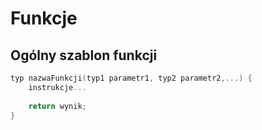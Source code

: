 # Funkcje

## Ogólny szablon funkcji

```cpp
typ nazwaFunkcji(typ1 parametr1, typ2 parametr2,...) {
    instrukcje...
    
    return wynik;
}
```
